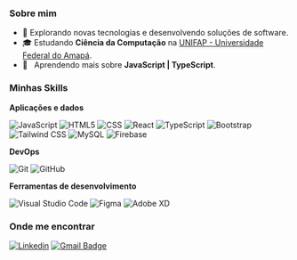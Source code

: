<h3>Sobre mim</h3>

- 🤔 Explorando novas tecnologias e desenvolvendo soluções de software.
- 🎓 Estudando **Ciência da Computação** na <a href="https://www2.unifap.br/ccomputacao/o-curso/">UNIFAP - Universidade Federal do Amapá</a>.
- 🌱 &nbsp; Aprendendo mais sobre **JavaScript | TypeScript**.

<h3>Minhas Skills</h3>

**Aplicações e dados**

![JavaScript](https://img.shields.io/badge/-JavaScript-333333?style=flat&logo=javascript)
![HTML5](https://img.shields.io/badge/-HTML5-333333?style=flat&logo=HTML5)
![CSS](https://img.shields.io/badge/-CSS-333333?style=flat&logo=CSS3&logoColor=1572B6)
![React](https://img.shields.io/badge/-React-333333?style=flat&logo=react)
![TypeScript](https://img.shields.io/badge/-TypeScript-333333?style=flat&logo=TypeScript)
![Bootstrap](https://img.shields.io/badge/-Bootstrap-333333?style=flat&logo=Bootstrap)
![Tailwind CSS](https://img.shields.io/badge/-Tailwind_CSS-333333?style=flat&logo=Tailwind_CSS)
![MySQL](https://img.shields.io/badge/-MySQL-333333?style=flat&logo=mysql)
![Firebase](https://img.shields.io/badge/-Firebase-333333?style=flat&logo=Firebase)


**DevOps**

![Git](https://img.shields.io/badge/-Git-333333?style=flat&logo=git)
![GitHub](https://img.shields.io/badge/-GitHub-333333?style=flat&logo=github)

**Ferramentas de desenvolvimento**

![Visual Studio Code](https://img.shields.io/badge/-Visual%20Studio%20Code-333333?style=flat&logo=visual-studio-code&logoColor=007ACC)
![Figma](https://img.shields.io/badge/-Figma-333333?style=flat&logo=figma&logoColor=007ACC)
![Adobe XD](https://img.shields.io/badge/-Adobe%20XD-333333?style=flat&logo=adobe-xd&logoColor=007ACC)
<br/>
<h3>Onde me encontrar</h3>

[![Linkedin](https://img.shields.io/badge/-Raphael_França-blue?style=flat-square&logo=Linkedin&logoColor=white&link=https://www.linkedin.com/in/raphael-fernandes-franca/)](https://www.linkedin.com/in/raphael-fernandes-franca/)
[![Gmail Badge](https://img.shields.io/badge/-raphaelfranca4026@gmail.com-006bed?style=flat-square&logo=Gmail&logoColor=white&link=mailto:raphaelfranca4026@gmail.com)](mailto:raphaelfranca4026@gmail.com)

